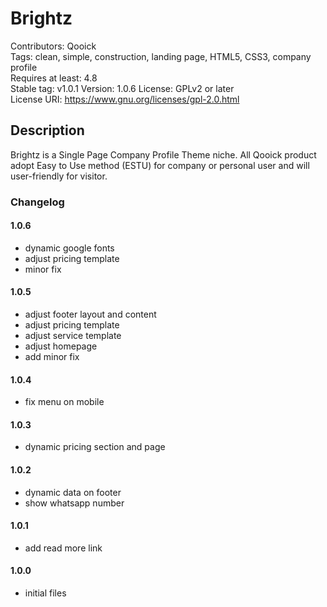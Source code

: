 # Brightz
Contributors: Qooick  
Tags: clean, simple, construction, landing page, HTML5, CSS3, company profile  
Requires at least: 4.8  
Stable tag: v1.0.1
Version: 1.0.6
License: GPLv2 or later  
License URI: https://www.gnu.org/licenses/gpl-2.0.html  

## Description
Brightz is a Single Page Company Profile Theme niche. All Qooick product adopt Easy to Use method (ESTU) for company or personal user and will user-friendly for visitor.

### Changelog

#### 1.0.6
* dynamic google fonts
* adjust pricing template
* minor fix

#### 1.0.5
* adjust footer layout and content
* adjust pricing template
* adjust service template
* adjust homepage
* add minor fix

#### 1.0.4
* fix menu on mobile

#### 1.0.3
* dynamic pricing section and page

#### 1.0.2
* dynamic data on footer
* show whatsapp number

#### 1.0.1
* add read more link

#### 1.0.0
* initial files
